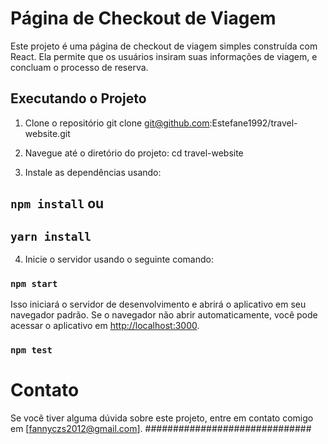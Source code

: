 # Página de Checkout de Viagem

Este projeto é uma página de checkout de viagem simples construída com React. Ela permite que os usuários insiram suas informações de viagem, e concluam o processo de reserva.

## Executando o Projeto
1. Clone o repositório
git clone git@github.com:Estefane1992/travel-website.git

2. Navegue até o diretório do projeto:
cd travel-website

3. Instale as dependências usando:
## `npm install` ou
## `yarn install`

4. Inicie o servidor usando o seguinte comando:
### `npm start`

Isso iniciará o servidor de desenvolvimento e abrirá o aplicativo em seu navegador padrão. Se o navegador não abrir automaticamente, você pode acessar o aplicativo em [http://localhost:3000](http://localhost:3000).

### `npm test`


# Contato
Se você tiver alguma dúvida sobre este projeto, entre em contato comigo em [fannyczs2012@gmail.com].
##############################











